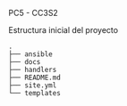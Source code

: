PC5 - CC3S2

Estructura inicial del proyecto 

```
.
├── ansible
├── docs
├── handlers
├── README.md
├── site.yml
└── templates
```

